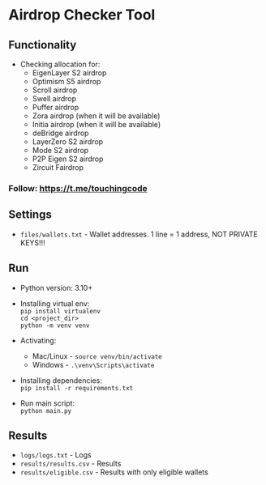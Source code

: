 # Airdrop Checker Tool

## Functionality

- Checking allocation for:
    - EigenLayer S2 airdrop
    - Optimism S5 airdrop
    - Scroll airdrop
    - Swell airdrop
    - Puffer airdrop
    - Zora airdrop (when it will be available)
    - Initia airdrop (when it will be available)
    - deBridge airdrop
    - LayerZero S2 airdrop
    - Mode S2 airdrop
    - P2P Eigen S2 airdrop
    - Zircuit Fairdrop

### Follow: https://t.me/touchingcode

## Settings
- `files/wallets.txt` - Wallet addresses. 1 line = 1 address, NOT PRIVATE KEYS!!!

## Run

- Python version: 3.10+

- Installing virtual env: \
`pip install virtualenv` \
`cd <project_dir>` \
`python -m venv venv`


- Activating: 
    - Mac/Linux - `source venv/bin/activate` 
    - Windows - `.\venv\Scripts\activate` 

- Installing dependencies: \
`pip install -r requirements.txt`

- Run main script: \
`python main.py`

## Results
- `logs/logs.txt` - Logs
- `results/results.csv` - Results
- `results/eligible.csv` - Results with only eligible wallets